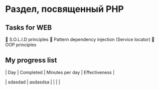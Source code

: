 # Раздел, посвященный PHP

## Tasks for WEB
📌 S.O.L.I.D principles
📌 Pattern dependency injection (Service locator)
📌 OOP principles

## My progress list
| Day | Completed | Minutes per day | Effectiveness |


| sdasdad 	| asdasdsa 	|   	|   	|   	|
